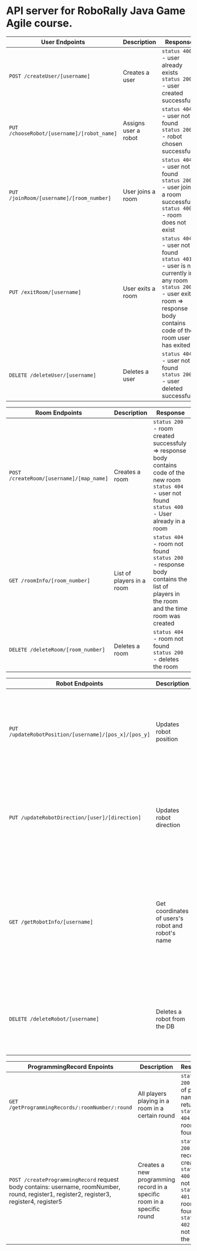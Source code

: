 # API server for RoboRally Java Game Agile course.
| User Endpoints                                   | Description |  Response | 
| -------------------------------------------| ---------| --- | 
| ``POST /createUser/[username]``            | Creates a user | ``status 400`` - user already exists <br> ``status 200`` - user created successfully |
|``PUT /chooseRobot/[username]/[robot_name]``| Assigns user a robot | ``status 404`` - user not found <br> ``status 200`` - robot chosen successfully | 
|``PUT /joinRoom/[username]/[room_number]``  | User joins a room | ``status 404`` - user not found <br> ``status 200`` - user joins a room successfully <br> ``status 400`` - room does not exist | 
| ``PUT /exitRoom/[username]``| User exits a room | ``status 404`` - user not found <br> ``status 401`` - user is not currently in any room <br> ``status 200`` - user exits room => response body contains code of the room user has exited |
| ``DELETE /deleteUser/[username]`` | Deletes a user | ``status 404`` - user not found <br> ``status 200`` - user deleted successfully | 


| Room Endpoints | Description | Response | 
| --- | --- |  --- |
|``POST /createRoom/[username]/[map_name]``  | Creates a room | ``status 200`` - room created successfuly => response body contains code of the new room <br> ``status 404`` - user not found <br>``status 400`` -  User already in a room |
|``GET /roomInfo/[room_number]``          | List of players in a room | ``status 404`` - room not found <br>  ``status 200`` - response body contains the list of players in the room and the time room was created | 
|``DELETE /deleteRoom/[room_number]``              | Deletes a room |  ``status 404`` - room not found <br> ``status 200`` - deletes the room|



| Robot Endpoints | Description | Response | 
| --- | --- | ---|
| ``PUT /updateRobotPosition/[username]/[pos_x]/[pos_y]`` | Updates robot position | ``status 200`` - robot position has been updated <br> ``status 404`` - user not found <br> ``status 401`` - user does not have any robot | 
| ``PUT /updateRobotDirection/[user]/[direction]`` | Updates robot direction | ``status 200`` - robot direction has been updated <br> ``status 404`` - user not found <br> ``status 401`` - user does not have any robot | 
| ``GET /getRobotInfo/[username]`` | Get coordinates of users's robot and robot's name | ``status 200`` - response body contains name of the robot, coordinates x, y and direction of the robot<br> ``status 401`` - user does not have any robot <br> ``status 404`` - user not found |
| ``DELETE /deleteRobot/[username]`` | Deletes a robot from the DB | ``status 200`` - robot deleted successfully <br> ``status 400`` - robot not found <br> ``status 404`` - user not found | 



| ProgrammingRecord Enpoints | Description | Response |
| --- | --- | --- |
| ``GET /getProgrammingRecords/:roomNumber/:round`` | All players playing in a room in a certain round | ``status 200`` - list of player names returned <br> ``status 404`` - room not found |
| ``POST /createProgrammingRecord`` request body contains: username, roomNumber, round, register1, register2, register3, register4, register5 | Creates a new programming record in a specific room in a specific round | ``status 200`` - record created <br> ``status 400`` - user not found <br> ``status 401`` - room not found <br> ``status 402`` - user not joined the room | 
